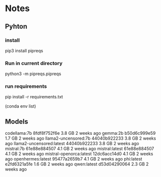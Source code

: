 # Notes

## Pyhton

### install

pip3 install pipreqs

### Run in current directory

python3 -m pipreqs.pipreqs

### run requirements

pip install -r requirements.txt

(conda env list)

## Models

codellama:7b 8fdf8f752f6e 3.8 GB 2 weeks ago
gemma:2b b50d6c999e59 1.7 GB 2 weeks ago
llama2-uncensored:7b 44040b922233 3.8 GB 2 weeks ago
llama2-uncensored:latest 44040b922233 3.8 GB 2 weeks ago
mistral:7b 61e88e884507 4.1 GB 2 weeks ago
mistral:latest 61e88e884507 4.1 GB 2 weeks ago
mistral-openorca:latest 12dc6acc14d0 4.1 GB 2 weeks ago
openhermes:latest 95477a2659b7 4.1 GB 2 weeks ago
phi:latest e2fd6321a5fe 1.6 GB 2 weeks ago
qwen:latest d53d04290064 2.3 GB 2 weeks ago
